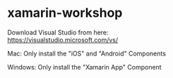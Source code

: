 # xamarin-workshop

Download Visual Studio from here:  
https://visualstudio.microsoft.com/vs/

Mac:
Only install the "iOS" and "Android" Components

Windows:
Only install the "Xamarin App" Component
